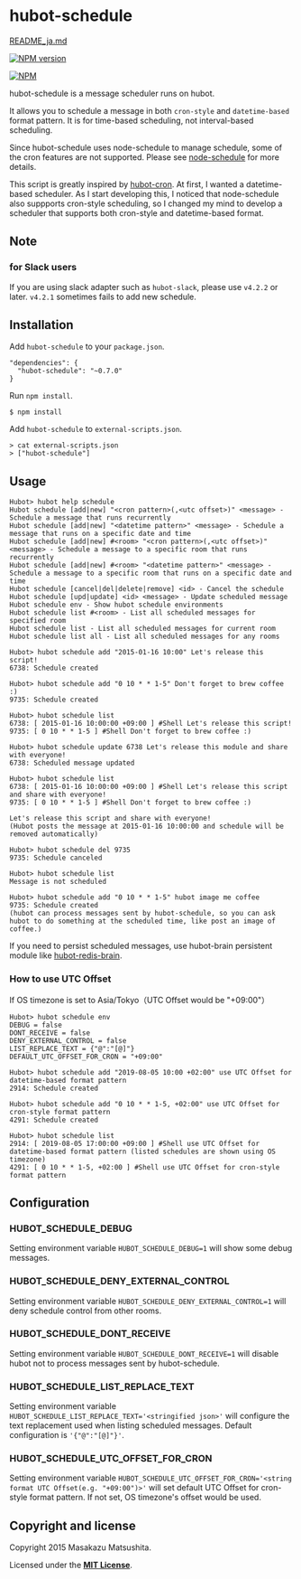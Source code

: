 # hubot-schedule

[README_ja.md](README_ja.md)

[![NPM version](https://badge.fury.io/js/hubot-schedule.png)](http://badge.fury.io/js/hubot-schedule)

[![NPM](https://nodei.co/npm/hubot-schedule.png?downloads=true)](https://nodei.co/npm/hubot-schedule/)

hubot-schedule is a message scheduler runs on hubot.

It allows you to schedule a message in both `cron-style` and `datetime-based` format pattern.
It is for time-based scheduling, not interval-based scheduling.

Since hubot-schedule uses node-schedule to manage schedule, some of the cron features are not supported.
Please see [node-schedule](https://github.com/mattpat/node-schedule) for more details.

This script is greatly inspired by [hubot-cron](https://github.com/miyagawa/hubot-cron).
At first, I wanted a datetime-based scheduler.
As I start developing this, I noticed that node-schedule also suppports cron-style scheduling, so I changed my mind to develop a scheduler that supports both cron-style and datetime-based format.


## Note

### for Slack users

If you are using slack adapter such as `hubot-slack`, please use `v4.2.2` or later.
`v4.2.1` sometimes fails to add new schedule.


## Installation

Add `hubot-schedule` to your `package.json`.

```
"dependencies": {
  "hubot-schedule": "~0.7.0"
}
```

Run `npm install`.

```
$ npm install
```

Add `hubot-schedule` to `external-scripts.json`.

```
> cat external-scripts.json
> ["hubot-schedule"]
```


## Usage

```
Hubot> hubot help schedule
Hubot schedule [add|new] "<cron pattern>(,<utc offset>)" <message> - Schedule a message that runs recurrently
Hubot schedule [add|new] "<datetime pattern>" <message> - Schedule a message that runs on a specific date and time
Hubot schedule [add|new] #<room> "<cron pattern>(,<utc offset>)" <message> - Schedule a message to a specific room that runs recurrently
Hubot schedule [add|new] #<room> "<datetime pattern>" <message> - Schedule a message to a specific room that runs on a specific date and time
Hubot schedule [cancel|del|delete|remove] <id> - Cancel the schedule
Hubot schedule [upd|update] <id> <message> - Update scheduled message
Hubot schedule env - Show hubot schedule environments
Hubot schedule list #<room> - List all scheduled messages for specified room
Hubot schedule list - List all scheduled messages for current room
Hubot schedule list all - List all scheduled messages for any rooms

Hubot> hubot schedule add "2015-01-16 10:00" Let's release this script!
6738: Schedule created

Hubot> hubot schedule add "0 10 * * 1-5" Don't forget to brew coffee :)
9735: Schedule created

Hubot> hubot schedule list
6738: [ 2015-01-16 10:00:00 +09:00 ] #Shell Let's release this script!
9735: [ 0 10 * * 1-5 ] #Shell Don't forget to brew coffee :)

Hubot> hubot schedule update 6738 Let's release this module and share with everyone!
6738: Scheduled message updated

Hubot> hubot schedule list
6738: [ 2015-01-16 10:00:00 +09:00 ] #Shell Let's release this script and share with everyone!
9735: [ 0 10 * * 1-5 ] #Shell Don't forget to brew coffee :)

Let's release this script and share with everyone!
(Hubot posts the message at 2015-01-16 10:00:00 and schedule will be removed automatically)

Hubot> hubot schedule del 9735
9735: Schedule canceled

Hubot> hubot schedule list
Message is not scheduled

Hubot> hubot schedule add "0 10 * * 1-5" hubot image me coffee
9735: Schedule created
(hubot can process messages sent by hubot-schedule, so you can ask hubot to do something at the scheduled time, like post an image of coffee.)
```

If you need to persist scheduled messages, use hubot-brain persistent module like [hubot-redis-brain](https://github.com/hubot-scripts/hubot-redis-brain).

### How to use UTC Offset

If OS timezone is set to Asia/Tokyo（UTC Offset would be "+09:00"）

```
Hubot> hubot schedule env
DEBUG = false
DONT_RECEIVE = false
DENY_EXTERNAL_CONTROL = false
LIST_REPLACE_TEXT = {"@":"[@]"}
DEFAULT_UTC_OFFSET_FOR_CRON = "+09:00"

Hubot> hubot schedule add "2019-08-05 10:00 +02:00" use UTC Offset for datetime-based format pattern
2914: Schedule created

Hubot> hubot schedule add "0 10 * * 1-5, +02:00" use UTC Offset for cron-style format pattern
4291: Schedule created

Hubot> hubot schedule list
2914: [ 2019-08-05 17:00:00 +09:00 ] #Shell use UTC Offset for datetime-based format pattern (listed schedules are shown using OS timezone)
4291: [ 0 10 * * 1-5, +02:00 ] #Shell use UTC Offset for cron-style format pattern
```

## Configuration

### HUBOT_SCHEDULE_DEBUG

Setting environment variable `HUBOT_SCHEDULE_DEBUG=1` will show some debug messages.

### HUBOT_SCHEDULE_DENY_EXTERNAL_CONTROL

Setting environment variable `HUBOT_SCHEDULE_DENY_EXTERNAL_CONTROL=1` will deny schedule control from other rooms.

### HUBOT_SCHEDULE_DONT_RECEIVE

Setting environment variable `HUBOT_SCHEDULE_DONT_RECEIVE=1` will disable hubot not to process messages sent by hubot-schedule.

### HUBOT_SCHEDULE_LIST_REPLACE_TEXT

Setting environment variable `HUBOT_SCHEDULE_LIST_REPLACE_TEXT='<stringified json>'` will configure the text replacement used when listing scheduled messages.
Default configuration is `'{"@":"[@]"}'`.

### HUBOT_SCHEDULE_UTC_OFFSET_FOR_CRON

Setting environment variable `HUBOT_SCHEDULE_UTC_OFFSET_FOR_CRON='<string format UTC Offset(e.g. "+09:00")>'` will set default UTC Offset for cron-style format pattern.
If not set, OS timezone's offset would be used.

## Copyright and license

Copyright 2015 Masakazu Matsushita.

Licensed under the **[MIT License](LICENSE)**.

